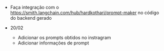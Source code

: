 - Faça integração com o https://smith.langchain.com/hub/hardkothari/prompt-maker no código do backend gerado

- 20/02
    - Adicionar os prompts obtidos no instragram
    - Adicionar informações de prompt